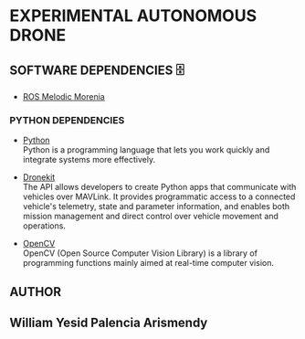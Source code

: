 #  EXPERIMENTAL AUTONOMOUS DRONE 



## SOFTWARE DEPENDENCIES :file_cabinet:


* [ROS Melodic Morenia](http://wiki.ros.org/melodic) <br>

### PYTHON DEPENDENCIES

* [Python](https://www.python.org/) <br>
Python is a programming language that lets you work quickly and integrate systems more effectively.  

* [Dronekit](https://dronekit.io/) <br>
The API allows developers to create Python apps that communicate with vehicles over MAVLink. It provides programmatic access to a connected vehicle's telemetry, state and parameter information, and enables both mission management and direct control over vehicle movement and operations.

* [OpenCV](https://opencv.org/) <br>
OpenCV (Open Source Computer Vision Library) is a library of programming functions mainly aimed at real-time computer vision.




## AUTHOR

## William Yesid Palencia Arismendy


